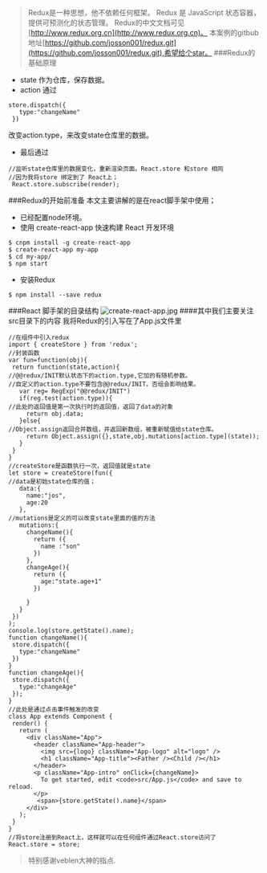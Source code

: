>Redux是一种思想，他不依赖任何框架。
>Redux 是 JavaScript 状态容器，提供可预测化的状态管理。
>Redux的中文文档可见[http://www.redux.org.cn](http://www.redux.org.cn)。
>本案例的gitbub地址[https://github.com/josson001/redux.git](https://github.com/josson001/redux.git),希望给个star。
###Redux的基础原理
+ state 作为仓库，保存数据。
+ action 通过 
```
store.dispatch({
   type:"changeName"
 })
```
改变action.type，来改变state仓库里的数据。
+  最后通过
```
//监听state仓库里的数据变化，重新渲染页面。React.store 和store 相同
//因为我将store 绑定到了 React上；
 React.store.subscribe(render);
```
###Redux的开始前准备
本文主要讲解的是在react脚手架中使用；
+ 已经配置node环境。
+ 使用 create-react-app 快速构建 React 开发环境
```
$ cnpm install -g create-react-app
$ create-react-app my-app
$ cd my-app/
$ npm start
````
+ 安装Redux
```
$ npm install --save redux
```
###React 脚手架的目录结构
![create-react-app.jpg](https://upload-images.jianshu.io/upload_images/10474135-ce7a00d81d995080.jpg?imageMogr2/auto-orient/strip%7CimageView2/2/w/1240)
####其中我们主要关注src目录下的内容
我将Redux的引入写在了App.js文件里
 ```
//在组件中引入redux
import { createStore } from 'redux';
//封装函数
var fun=function(obj){
  return function(state,action){
//@@redux/INIT默认状态下的action.type,它加的有随机参数。
//自定义的action.type不要包含@@redux/INIT，否组会影响结果。
    var reg= RegExp("@@redux/INIT")
    if(reg.test(action.type)){
//此处的返回值是第一次执行时的返回值，返回了data的对象
      return obj.data;
    }else{
//Object.assign返回合并数组，并返回新数组，被重新赋值给state仓库。
      return Object.assign({},state,obj.mutations[action.type](state));
    }
  }
}
//createStore是函数执行一次，返回值就是state
let store = createStore(fun({
//data是初始state仓库的值；
    data:{
      name:"jos",
      age:20
    },
//mutations是定义的可以改变state里面的值的方法
    mutations:{
      changeName(){
        return ({
          name :"son"
        })
      },
      changeAge(){
        return ({
          age:"state.age+1"
        })
        
      }
    }
  })
);
console.log(store.getState().name);
function changeName(){
  store.dispatch({
    type:"changeName"
  })
}
function changeAge(){
  store.dispatch({
    type:"changeAge"
  });
}
//此处是通过点击事件触发的改变
class App extends Component {
  render() {
    return (
      <div className="App">
        <header className="App-header">
          <img src={logo} className="App-logo" alt="logo" />
          <h1 className="App-title"><Father /><Child /></h1>
        </header>
        <p className="App-intro" onClick={changeName}>
          To get started, edit <code>src/App.js</code> and save to reload.
        </p>
         <span>{store.getState().name}</span>
      </div>
    );
  }
}
//将store注册到React上，这样就可以在任何组件通过React.store访问了
React.store = store;
```

>特别感谢veblen大神的指点.


